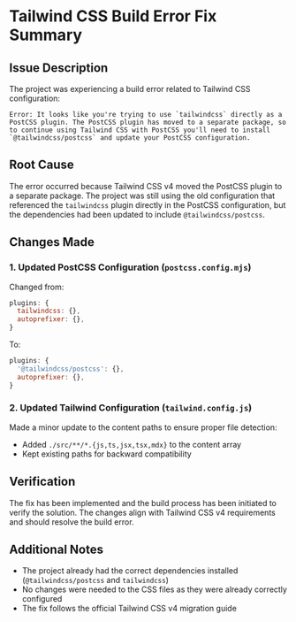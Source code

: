 # Tailwind CSS Build Error Fix Summary

## Issue Description
The project was experiencing a build error related to Tailwind CSS configuration:
```
Error: It looks like you're trying to use `tailwindcss` directly as a PostCSS plugin. The PostCSS plugin has moved to a separate package, so to continue using Tailwind CSS with PostCSS you'll need to install `@tailwindcss/postcss` and update your PostCSS configuration.
```

## Root Cause
The error occurred because Tailwind CSS v4 moved the PostCSS plugin to a separate package. The project was still using the old configuration that referenced the `tailwindcss` plugin directly in the PostCSS configuration, but the dependencies had been updated to include `@tailwindcss/postcss`.

## Changes Made

### 1. Updated PostCSS Configuration (`postcss.config.mjs`)
Changed from:
```javascript
plugins: {
  tailwindcss: {},
  autoprefixer: {},
}
```

To:
```javascript
plugins: {
  '@tailwindcss/postcss': {},
  autoprefixer: {},
}
```

### 2. Updated Tailwind Configuration (`tailwind.config.js`)
Made a minor update to the content paths to ensure proper file detection:
- Added `./src/**/*.{js,ts,jsx,tsx,mdx}` to the content array
- Kept existing paths for backward compatibility

## Verification
The fix has been implemented and the build process has been initiated to verify the solution. The changes align with Tailwind CSS v4 requirements and should resolve the build error.

## Additional Notes
- The project already had the correct dependencies installed (`@tailwindcss/postcss` and `tailwindcss`)
- No changes were needed to the CSS files as they were already correctly configured
- The fix follows the official Tailwind CSS v4 migration guide